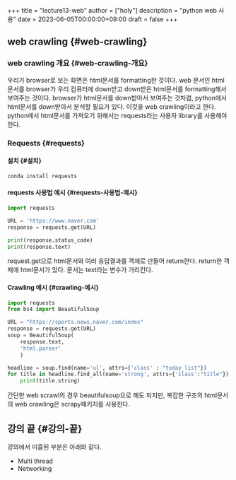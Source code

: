 +++
title = "lecture13-web"
author = ["holy"]
description = "python web 사용"
date = 2023-06-05T00:00:00+09:00
draft = false
+++

## web crawling {#web-crawling}


### web crawling 개요 {#web-crawling-개요}

우리가 browser로 보는 화면은 html문서를 formatting한 것이다. web
문서인 html문서를 browser가 우리 컴퓨터에 down받고 down받은
html문서를 formatting해서 보여주는 것이다. browser가 html문서를
down받아서 보여주는 것처럼, python에서 html문서를 down받아서 분석할
필요가 있다. 이것을 web crawling이라고 한다. python에서 html문서를
가져오기 위해서는 requests라는 사용자 library를 사용해야 한다.


### Requests {#requests}


#### 설치 {#설치}

```text
conda install requests
```


#### requests 사용법 예시 {#requests-사용법-예시}

```python
import requests

URL = 'https://www.naver.com'
response = requests.get(URL)

print(response.status_code)
print(response.text)
```

request.get으로 html문서와 여러 응답결과를 객체로 만들어
return한다. return한 객체에 html문서가 있다. 문서는 text라는
변수가 가리킨다.


#### Crawling 예시 {#crawling-예시}

```python
import requests
from bs4 import BeautifulSoup

URL = "https://sports.news.naver.com/index"
response = requests.get(URL)
soup = BeautifulSoup(
    response.text,
    'html.parser'
    )

headline = soup.find(name='ul', attrs={'class' : "today_list"})
for title in headline.find_all(name='strong', attrs={'class':"title"}):
    print(title.string)

```

간단한 web scrawl의 경우 beautifulsoup으로 해도 되지만, 복잡한
구조의 html문서의 web crawling은 scrapy패키지를 사용한다.


## 강의 끝 {#강의-끝}

강의에서 미흡된 부분은 아래와 같다.

-   Multi thread
-   Networking
